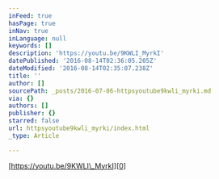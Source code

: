 ```yaml
---
inFeed: true
hasPage: true
inNav: true
inLanguage: null
keywords: []
description: 'https://youtu.be/9KWLI_MyrkI'
datePublished: '2016-08-14T02:36:05.205Z'
dateModified: '2016-08-14T02:35:07.238Z'
title: ''
author: []
sourcePath: _posts/2016-07-06-httpsyoutube9kwli_myrki.md
via: {}
authors: []
publisher: {}
starred: false
url: httpsyoutube9kwli_myrki/index.html
_type: Article

---
```

[https://youtu.be/9KWLI\_MyrkI][0]

[0]: https://youtu.be/9KWLI_MyrkI